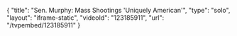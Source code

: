 {
    "title": "Sen. Murphy: Mass Shootings 'Uniquely American'",
    "type": "solo",
    "layout": "iframe-static",
    "videoId": "123185911",
    "url": "\/tvpembed\/123185911"
}